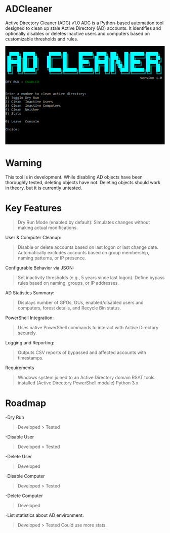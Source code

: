 # ADCleaner
Active Directory Cleaner (ADC) v1.0
ADC is a Python-based automation tool designed to clean up stale Active Directory (AD) accounts. It identifies and optionally disables or deletes inactive users and computers based on customizable thresholds and rules.

![ADCleaner Main Menu](ADCleaner_Image.png)

# Warning
This tool is in development. While disabling AD objects have been thoroughly tested, deleting objects have not. Deleting objects should work in theory, but it is currently untested.

# Key Features
>Dry Run Mode (enabled by default): Simulates changes without making actual modifications.

User & Computer Cleanup:
>Disable or delete accounts based on last logon or last change date.
>Automatically excludes accounts based on group membership, naming patterns, or IP presence.

Configurable Behavior via JSON:
>Set inactivity thresholds (e.g., 5 years since last logon).
>Define bypass rules based on naming, groups, or IP addresses.

AD Statistics Summary:
>Displays number of GPOs, OUs, enabled/disabled users and computers, forest details, and Recycle Bin status.

PowerShell Integration:
>Uses native PowerShell commands to interact with Active Directory securely.

Logging and Reporting:
>Outputs CSV reports of bypassed and affected accounts with timestamps.

Requirements
>Windows system joined to an Active Directory domain
>RSAT tools installed (Active Directory PowerShell module)
>Python 3.x

# Roadmap
-Dry Run
> Developed > Tested

-Disable User
> Developed > Tested

-Delete User
> Developed

-Disable Computer
> Developed > Tested

-Delete Computer
> Developed

-List statistics about AD environment.
> Developed > Tested
> Could use more stats.
